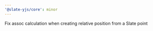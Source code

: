 ```yaml
---
'@slate-yjs/core': minor
---
```


Fix assoc calculation when creating relative position from a Slate point
